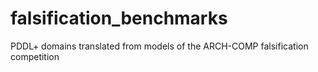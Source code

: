 # falsification_benchmarks
PDDL+ domains translated from models of the ARCH-COMP falsification competition
